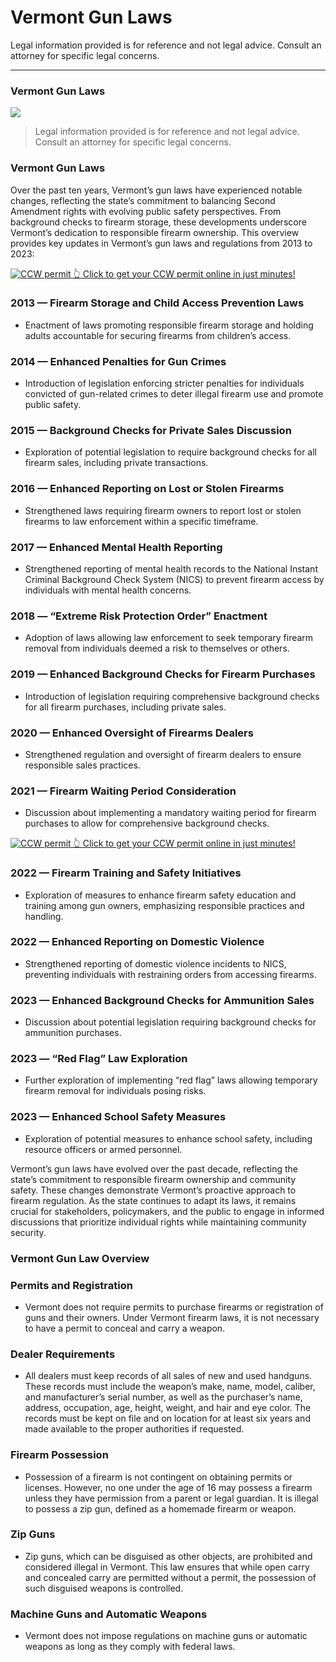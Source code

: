 # Vermont Gun Laws

Legal information provided is for reference and not legal advice. Consult an attorney for specific legal concerns. 

* * *

### Vermont Gun Laws

![](https://cdn-images-1.medium.com/max/1200/1*MP9ERo1ezQxbqfsZ2-1JwQ.png)

> Legal information provided is for reference and not legal advice. Consult an attorney for specific legal concerns.

### Vermont Gun Laws

Over the past ten years, Vermont’s gun laws have experienced notable changes, reflecting the state’s commitment to balancing Second Amendment rights with evolving public safety perspectives. From background checks to firearm storage, these developments underscore Vermont’s dedication to responsible firearm ownership. This overview provides key updates in Vermont’s gun laws and regulations from 2013 to 2023:

<a href="https://serp.ly/ccw">
<div>
    <img src="https://cdn-images-1.medium.com/max/1200/1*aCmvRhaa5Xjz4zDZxHzAjg.png" alt="CCW permit">
    👆 Click to get your CCW permit online in just minutes!
</div>
</a>

### 2013 — Firearm Storage and Child Access Prevention Laws

  * Enactment of laws promoting responsible firearm storage and holding adults accountable for securing firearms from children’s access.



### 2014 — Enhanced Penalties for Gun Crimes

  * Introduction of legislation enforcing stricter penalties for individuals convicted of gun-related crimes to deter illegal firearm use and promote public safety.



### 2015 — Background Checks for Private Sales Discussion

  * Exploration of potential legislation to require background checks for all firearm sales, including private transactions.



### 2016 — Enhanced Reporting on Lost or Stolen Firearms

  * Strengthened laws requiring firearm owners to report lost or stolen firearms to law enforcement within a specific timeframe.



### 2017 — Enhanced Mental Health Reporting

  * Strengthened reporting of mental health records to the National Instant Criminal Background Check System (NICS) to prevent firearm access by individuals with mental health concerns.



### 2018 — “Extreme Risk Protection Order” Enactment

  * Adoption of laws allowing law enforcement to seek temporary firearm removal from individuals deemed a risk to themselves or others.



### 2019 — Enhanced Background Checks for Firearm Purchases

  * Introduction of legislation requiring comprehensive background checks for all firearm purchases, including private sales.



### 2020 — Enhanced Oversight of Firearms Dealers

  * Strengthened regulation and oversight of firearm dealers to ensure responsible sales practices.



### 2021 — Firearm Waiting Period Consideration

  * Discussion about implementing a mandatory waiting period for firearm purchases to allow for comprehensive background checks.



<a href="https://serp.ly/ccw">
<div>
    <img src="https://cdn-images-1.medium.com/max/1200/1*TMCVgNoKp2NAtvLSAMkaJg.png" alt="CCW permit">
    👆 Click to get your CCW permit online in just minutes!
</div>
</a>


### 2022 — Firearm Training and Safety Initiatives

  * Exploration of measures to enhance firearm safety education and training among gun owners, emphasizing responsible practices and handling.



### 2022 — Enhanced Reporting on Domestic Violence

  * Strengthened reporting of domestic violence incidents to NICS, preventing individuals with restraining orders from accessing firearms.



### 2023 — Enhanced Background Checks for Ammunition Sales

  * Discussion about potential legislation requiring background checks for ammunition purchases.



### 2023 — “Red Flag” Law Exploration

  * Further exploration of implementing “red flag” laws allowing temporary firearm removal for individuals posing risks.



### 2023 — Enhanced School Safety Measures

  * Exploration of potential measures to enhance school safety, including resource officers or armed personnel.



Vermont’s gun laws have evolved over the past decade, reflecting the state’s commitment to responsible firearm ownership and community safety. These changes demonstrate Vermont’s proactive approach to firearm regulation. As the state continues to adapt its laws, it remains crucial for stakeholders, policymakers, and the public to engage in informed discussions that prioritize individual rights while maintaining community security.

### Vermont Gun Law Overview

### Permits and Registration

  * Vermont does not require permits to purchase firearms or registration of guns and their owners. Under Vermont firearm laws, it is not necessary to have a permit to conceal and carry a weapon.



### Dealer Requirements

  * All dealers must keep records of all sales of new and used handguns. These records must include the weapon’s make, name, model, caliber, and manufacturer’s serial number, as well as the purchaser’s name, address, occupation, age, height, weight, and hair and eye color. The records must be kept on file and on location for at least six years and made available to the proper authorities if requested.



### Firearm Possession

  * Possession of a firearm is not contingent on obtaining permits or licenses. However, no one under the age of 16 may possess a firearm unless they have permission from a parent or legal guardian. It is illegal to possess a zip gun, defined as a homemade firearm or weapon.



### Zip Guns

  * Zip guns, which can be disguised as other objects, are prohibited and considered illegal in Vermont. This law ensures that while open carry and concealed carry are permitted without a permit, the possession of such disguised weapons is controlled.



### Machine Guns and Automatic Weapons

  * Vermont does not impose regulations on machine guns or automatic weapons as long as they comply with federal laws.




